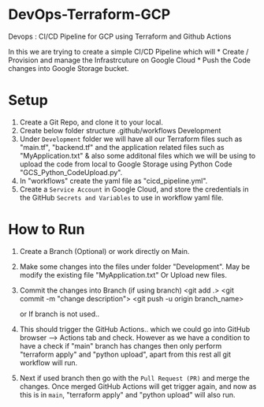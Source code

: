 # DevOps-Terraform-GCP
Devops : CI/CD Pipeline for GCP using Terraform and Github Actions 


In this we are trying to create a simple CI/CD Pipeline which will
    * Create / Provision and manage the Infrastrcuture on Google Cloud
    * Push the Code changes into Google Storage bucket.


# Setup
1. Create a Git Repo, and clone it to your local.
2. Create below folder structure
    .github/workflows
    Development
        <all terraform and application related files.>
3. Under `Development` folder we will have all our Terraform files such as "main.tf", "backend.tf" and the application related files such as "MyApplication.txt" & also some additonal files which we will be using to upload the code from local to Google Storage using Python Code "GCS_Python_CodeUpload.py".
4. In "workflows" create the yaml file as "cicd_pipeline.yml".
5. Create a `Service Account` in Google Cloud, and store the credentials in the GitHub `Secrets and Variables` to use in workflow yaml file.



# How to Run
1. Create a Branch (Optional) or work directly on Main.
2. Make some changes into the files under folder "Development".
    May be modify the existing file "MyApplication.txt" 
    Or
    Upload new files.
3. Commit the changes into Branch (if using branch)
        <git status>
        <git add .>
        <git commit -m "change description">
        <git push -u origin branch_name>

    or
    If branch is not used..
        <git push origin master>

4. This should trigger the GitHub Actions.. which we could go into GitHub browser --> Actions tab and check.
    However as we have a condition to have a check if "main" branch has changes then only perform "terraform apply" and "python upload", apart from this rest all git workflow will run.

5. Next if used branch then go with the `Pull Request (PR)` and merge the changes. Once merged GitHub Actions will get trigger again, and now as this is in `main`, "terraform apply" and "python upload" will also run.




